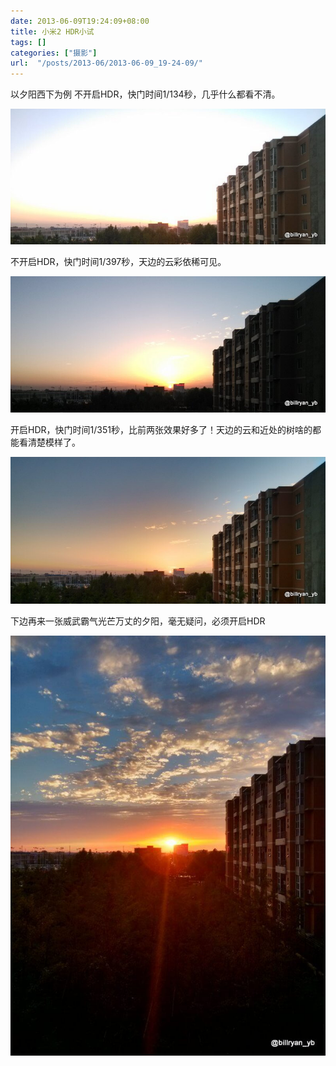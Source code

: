 ```yaml
---
date: 2013-06-09T19:24:09+08:00
title: 小米2 HDR小试
tags: []
categories: ["摄影"]
url:  "/posts/2013-06/2013-06-09_19-24-09/"
---
```


以夕阳西下为例
不开启HDR，快门时间1/134秒，几乎什么都看不清。

![不开启HDR，快门时间1/134秒，几乎什么都看不清](/pictures/misc/hdrtest_no_long.jpg)

不开启HDR，快门时间1/397秒，天边的云彩依稀可见。

![不开启HDR，快门时间1/397秒，天边的云彩依稀可见](/pictures/misc/hdrtest_no_short.jpg)

开启HDR，快门时间1/351秒，比前两张效果好多了！天边的云和近处的树啥的都能看清楚模样了。

![开启HDR，快门时间1/351秒，比前两张效果好多了！天边的云和近处的树啥的都能看清楚模样了](/pictures/misc/hdrtest_yes.jpg)

下边再来一张威武霸气光芒万丈的夕阳，毫无疑问，必须开启HDR

![光芒万丈！！](/pictures/misc/hdr-sunset.jpg)